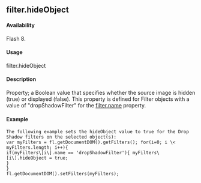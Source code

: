 ## filter.hideObject

#### Availability

Flash 8.

#### Usage

filter.hideObject

#### Description

Property; a Boolean value that specifies whether the source image is hidden (true) or displayed (false). This property is defined for Filter objects with a value of "dropShadowFilter" for the [filter.name](#_bookmark440) property.

#### Example

```
The following example sets the hideObject value to true for the Drop Shadow filters on the selected object(s):
var myFilters = fl.getDocumentDOM().getFilters(); for(i=0; i \< myFilters.length; i++){
if(myFilters\[i\].name == 'dropShadowFilter'){ myFilters\[i\].hideObject = true;
}
}
fl.getDocumentDOM().setFilters(myFilters);

```